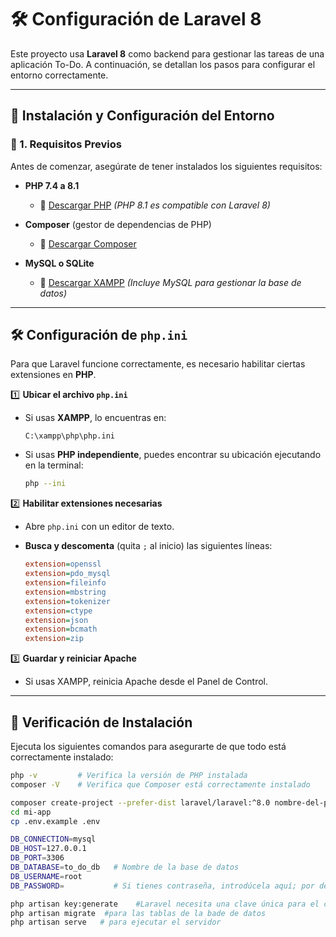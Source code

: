 # 🛠 Configuración de Laravel 8

Este proyecto usa **Laravel 8** como backend para gestionar las tareas de una aplicación To-Do. A continuación, se detallan los pasos para configurar el entorno correctamente.

---

## 🚀 Instalación y Configuración del Entorno

### 🔹 1. Requisitos Previos

Antes de comenzar, asegúrate de tener instalados los siguientes requisitos:

-   **PHP 7.4 a 8.1**

    -   📌 [Descargar PHP](https://www.php.net/downloads.php) _(PHP 8.1 es compatible con Laravel 8)_

-   **Composer** (gestor de dependencias de PHP)

    -   📌 [Descargar Composer](https://getcomposer.org/download/)

-   **MySQL o SQLite**
    -   📌 [Descargar XAMPP](https://www.apachefriends.org/es/download.html) _(Incluye MySQL para gestionar la base de datos)_

---

## 🛠 Configuración de `php.ini`

Para que Laravel funcione correctamente, es necesario habilitar ciertas extensiones en **PHP**.

1️⃣ **Ubicar el archivo `php.ini`**

-   Si usas **XAMPP**, lo encuentras en:
    ```
    C:\xampp\php\php.ini
    ```
-   Si usas **PHP independiente**, puedes encontrar su ubicación ejecutando en la terminal:
    ```sh
    php --ini
    ```

2️⃣ **Habilitar extensiones necesarias**

-   Abre `php.ini` con un editor de texto.
-   **Busca y descomenta** (quita `;` al inicio) las siguientes líneas:

    ```ini
    extension=openssl
    extension=pdo_mysql
    extension=fileinfo
    extension=mbstring
    extension=tokenizer
    extension=ctype
    extension=json
    extension=bcmath
    extension=zip
    ```

3️⃣ **Guardar y reiniciar Apache**

-   Si usas XAMPP, reinicia Apache desde el Panel de Control.

---

## 📌 Verificación de Instalación

Ejecuta los siguientes comandos para asegurarte de que todo está correctamente instalado:

```sh
php -v         # Verifica la versión de PHP instalada
composer -V    # Verifica que Composer está correctamente instalado

composer create-project --prefer-dist laravel/laravel:^8.0 nombre-del-proyecto
cd mi-app
cp .env.example .env

DB_CONNECTION=mysql
DB_HOST=127.0.0.1
DB_PORT=3306
DB_DATABASE=to_do_db   # Nombre de la base de datos
DB_USERNAME=root
DB_PASSWORD=           # Si tienes contraseña, introdúcela aquí; por defecto, está vacío

php artisan key:generate    #Laravel necesita una clave única para el cifrado de datos. Para generarla, ejecuta:
php artisan migrate  #para las tablas de la bade de datos
php artisan serve   # para ejecutar el servidor 
```
